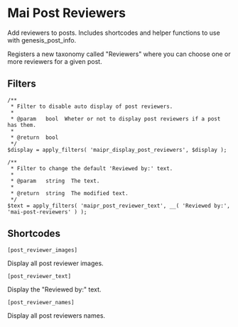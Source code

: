 # Mai Post Reviewers
Add reviewers to posts. Includes shortcodes and helper functions to use with genesis_post_info.

Registers a new taxonomy called "Reviewers" where you can choose one or more reviewers for a given post.

## Filters
```
/**
 * Filter to disable auto display of post reviewers.
 *
 * @param   bool  Wheter or not to display post reviewers if a post has them.
 *
 * @return  bool
 */
$display = apply_filters( 'maipr_display_post_reviewers', $display );
```
```
/**
 * Filter to change the default 'Reviewed by:' text.
 *
 * @param   string  The text.
 *
 * @return  string  The modified text.
 */
$text = apply_filters( 'maipr_post_reviewer_text', __( 'Reviewed by:', 'mai-post-reviewers' ) );
```

## Shortcodes
```
[post_reviewer_images]
```
Display all post reviewer images.

```
[post_reviewer_text]
```
Display the "Reviewed by:" text.

```
[post_reviewer_names]
```
Display all post reviewers names.

